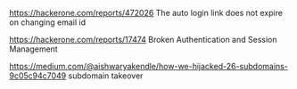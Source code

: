 https://hackerone.com/reports/472026 The auto login link does not expire on changing email id

https://hackerone.com/reports/17474 Broken Authentication and Session Management

https://medium.com/@aishwaryakendle/how-we-hijacked-26-subdomains-9c05c94c7049 subdomain takeover
